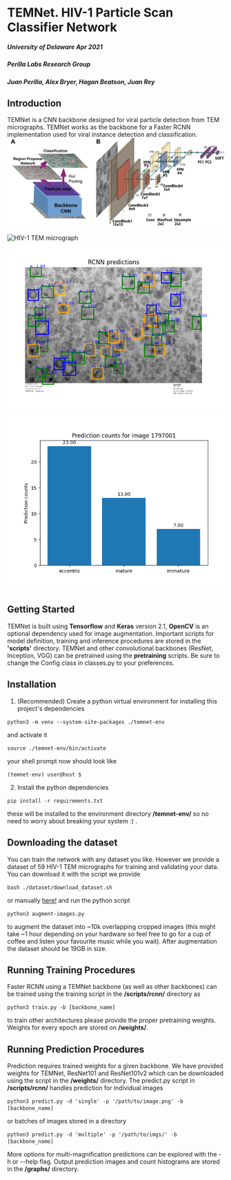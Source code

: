 # TEMNet. HIV-1 Particle Scan Classifier Network
##### University of Delaware Apr 2021
##### Perilla Labs Research Group
##### Juan Perilla, Alex Bryer, Hagan Beatson, Juan Rey

## Introduction
TEMNet is a CNN backbone designed for viral particle detection from TEM micrographs. TEMNet works as the backbone for a Faster RCNN implementation used for viral instance detection and classification.
![Faster RCNN and TEMNet architectures](/graphs/RCNN_TEMNet.png)

![HIV-1 TEM micrograph](/graphs/samples/1797001.png)
![HIV-1 predicted TEM micrograph](/graphs/rcnn/RCNN_PREDS_1797001_05_24_10_16_.png)
![HIV-1 predicted histogram](/graphs/rcnn/RCNN_COUNTS_1797001_05_24_10_16.png)

## Getting Started
TEMNet is built using **Tensorflow** and **Keras** version 2.1, **OpenCV** is an optional dependency used for image augmentation.
Important scripts for model definition, training and inference procedures are stored in the **'scripts'** directory. 
TEMNet and other convolutional backbones (ResNet, Inception, VGG) can be pretrained using the **pretraining** scripts. Be sure to change the Config class in classes.py to your preferences.

## Installation
1. (Recommended) Create a python virtual environment for installing this project's dependencies
```
python3 -m venv --system-site-packages ./temnet-env
```
and activate it
```
source ./temnet-env/bin/activate
```
your shell prompt now should look like
```
(temnet-env) user@host $
```
2. Install the python dependencies
```
pip install -r requirements.txt
```
these will be installed to the environment directory **/temnet-env/** so no need to worry about breaking your system :) .

## Downloading the dataset
You can train the network with any dataset you like. However we provide a dataset of 59 HIV-1 TEM micrographs for training and validating your data. You can download it with the script we provide 
```
bash ./dataset/download_dataset.sh
```
or manually [here!](https://drive.google.com/drive/folders/1lklUSswSsQAaZCZfJPfc5qT6fNGCJ4xj?usp=sharing) and run the python script
```
python3 augment-images.py
```
to augment the dataset into ~10k overlapping cropped images (this might take ~1 hour depending on your hardware so feel free to go for a cup of coffee and listen your favourite music while you wait). After augmentation the dataset should be 19GB in size.

## Running Training Procedures
Faster RCNN using a TEMNet backbone (as well as other backbones) can be trained using the training script in the **/scripts/rcnn/** directory as 
```
python3 train.py -b [backbone_name]
```
to train other architectures please provide the proper pretraining weights. Weights for every epoch are stored on **/weights/**.

## Running Prediction Procedures
Prediction requires trained weights for a given backbone. We have provided weights for TEMNet, ResNet101 and ResNet101v2 which can be downloaded using the script in the **/weights/** directory.
The predict.py script in **/scripts/rcnn/** handles prediction for individual images
```
python3 predict.py -d 'single' -p '/path/to/image.png' -b [backbone_name]
```
or batches of images stored in a directory
```
python3 predict.py -d 'multiple' -p '/path/to/imgs/' -b [backbone_name]
```
More options for multi-magnification predictions can be explored with the -h or --help flag.
Output prediction images and count histograms are stored in the **/graphs/** directory.
